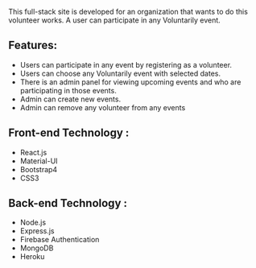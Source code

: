 This full-stack site is developed for an organization that wants to do this volunteer works. A user can participate in any Voluntarily
event. 

## Features:
*   Users can participate in any event by registering as a volunteer. 
*   Users can choose any Voluntarily event with selected dates. 
*   There is an admin panel for viewing upcoming events and who are participating in those events.
*   Admin can create new events.
*   Admin can remove any volunteer from any events 

## Front-end Technology :
*   React.js
*   Material-UI
*   Bootstrap4
*   CSS3

## Back-end Technology :
*   Node.js
*   Express.js
*   Firebase Authentication
*   MongoDB
*   Heroku
